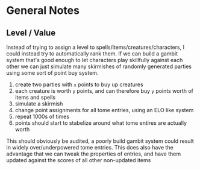 # General Notes

## Level / Value

Instead of trying to assign a level to spells/items/creatures/characters, I could instead try to automatically rank them. If we can build a gambit system that's good enough to let characters play skillfully against each other we can just simulate many skirmishes of randomly generated parties using some sort of point buy system.

1. create two parties with `x` points to buy up creatures
2. each creature is worth `y` points, and can therefore buy `y` points worth of items and spells
3. simulate a skirmish
4. change point assignments for all tome entries, using an ELO like system
5. repeat 1000s of times
6. points should start to stabelize around what tome entires are actually worth

This should obviously be audited, a poorly build gambit system could result in widely over/underpowered tome entries.
This does also have the advantage that we can tweak the properties of entries, and have them updated against the scores of all other non-updated items
